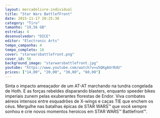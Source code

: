 ```yaml
---
layout: mercadolivre-individual
title: "Star Wars BattlefFront"
date: 2015-11-17 20:25:30
category: "Tiro"
tamanho: "19,56 GB"
estrelas: 4
desenvolvedor: "DICE"
editor: "Electronic Arts"
tempo_campanha: 4
tempo_completo: 16
cover: "starwarsbattlefront.png"
cover_id: 56
background_image: "starwarsbattlefront.jpg"
youtube: "https://www.youtube.com/watch?v=u5QKgAUrRdU"
prices: ["14,00", "20,00", "30,00", "60,00"]
---
```


Sinta o impacto ameaçador de um AT-AT marchando na tundra congelada de Hoth. E as forças rebeldes disparando blasters, enquanto speeder bikes imperiais zunem pelas exuberantes florestas de Endor. Viva combates aéreos intensos entre esquadrões de X-wings e caças TIE que enchem os céus. Mergulhe nas batalhas épicas de STAR WARS™ que você sempre sonhou e crie novos momentos heroicos em STAR WARS™ Battlefront™.
